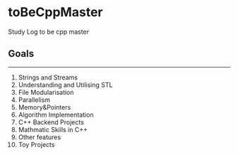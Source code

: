 # toBeCppMaster

Study Log to be cpp master

## Goals

---

1. Strings and Streams
2. Understanding and Utilising STL
3. File Modularisation
4. Parallelism
5. Memory&Pointers
6. Algorithm Implementation
7. C++ Backend Projects
8. Mathmatic Skills in C++
9. Other features
10. Toy Projects